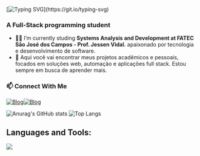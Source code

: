 [![Typing SVG](https://readme-typing-svg.demolab.com?font=Fira+Code&pause=2000&color=4CD445&width=435&height=31&lines=Hello!%F0%9F%91%8B+I'm+Diego+Castilho.)](https://git.io/typing-svg)
<h3>A Full-Stack programming student</h3>

- 👨‍💻 I’m currently studing **Systems Analysis and Development at FATEC São José dos Campos - Prof. Jessen Vidal.** apaixonado por tecnologia e desenvolvimento de software.
- 🎯 Aqui você vai encontrar meus projetos acadêmicos e pessoais, focados em soluções web, automação e aplicações full stack. Estou sempre em busca de aprender mais.
### 📫 Connect With Me
[![Blog](https://img.shields.io/badge/LinkedIn-0077B5?style=for-the-badge&logo=linkedin&logoColor=white)](https://www.linkedin.com/in/diego-castilho-8b87a8301/)[![Blog](https://img.shields.io/badge/Instagram-E4405F?style=for-the-badge&logo=instagram&logoColor=white)](https://www.instagram.com/diego_.cast/)

![Anurag's GitHub stats](https://github-readme-stats.vercel.app/api?username=DigoCast&show_icons=true&theme=dark)
![Top Langs](https://github-readme-stats.vercel.app/api/top-langs/?username=DigoCast&layout=compact&theme=dark)

## Languages and Tools:

<div style = "display: inline_block">
    <div align="left">
    <img src="https://skillicons.dev/icons?i=java,py,html,css,js,ts,react,nodejs,bootstrap,flask,vscode,idea,mysql,git,github,figma" />
</p>
</div>
